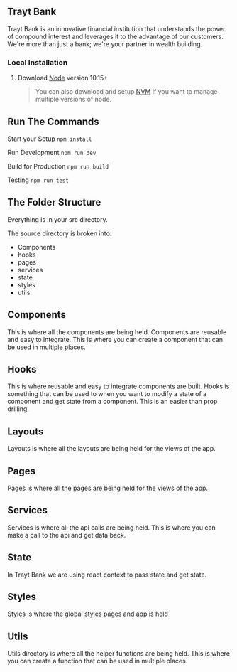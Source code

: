 ## Trayt Bank
Trayt Bank is an innovative financial institution that understands the power of compound interest and leverages it to the advantage of our customers. We're more than just a bank; we're your partner in wealth building.

### Local Installation

1. Download [Node](https://nodejs.org/en/) version 10.15+
   > You can also download and setup [NVM](https://github.com/creationix/nvm) if you want to manage multiple versions of node.

## Run The Commands

Start your Setup
`npm install`

Run Development
`npm run dev`

Build for Production
`npm run build`

Testing
`npm run test`

## The Folder Structure

Everything is in your src directory.

The source directory is broken into:
* Components
* hooks
* pages
* services
* state
* styles
* utils

## Components
This is where all the components are being held. Components are reusable and easy to integrate. This is where you can create a component that can be used in multiple places.

## Hooks
This is where reusable and easy to integrate components are built. Hooks is something that can be used to when you want to modify a state of a component and get state from a component. This is an easier than prop drilling.

## Layouts
Layouts is where all the layouts are being held for the views of the app.

## Pages
Pages is where all the pages are being held for the views of the app.

## Services
Services is where all the api calls are being held. This is where you can make a call to the api and get data back.

## State
In Trayt Bank we are using react context to pass state and get state.

## Styles
Styles is where the global styles pages and app is held

## Utils
Utils directory is where all the helper functions are being held. This is where you can create a function that can be used in multiple places.
